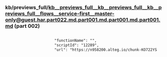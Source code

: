 ### kb/previews_full/kb__previews_full__kb__previews_full__kb__previews_full__flows__service-first__master-only@guest.har.part022.md.part001.md.part001.md.part001.md (part 002)

```md

                      "functionName": "",
                      "scriptId": "12289",
                      "url": "https://n958200.alteg.io/chunk-KO722YS
```

```
